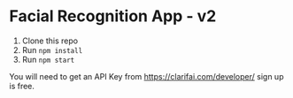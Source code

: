# Facial Recognition App - v2

1. Clone this repo
2. Run `npm install`
3. Run `npm start`

You will need to get an API Key from https://clarifai.com/developer/ sign up is free.


